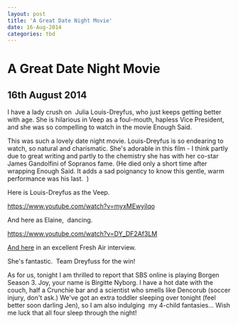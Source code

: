 ```yaml
---
layout: post
title: 'A Great Date Night Movie'
date: 16-Aug-2014
categories: tbd
---
```


# A Great Date Night Movie

## 16th August 2014

I have a lady crush on  Julia Louis-Dreyfus,   who just keeps getting better with age. She is hilarious in Veep as a foul-mouth, hapless Vice President, and she was so compelling to watch in the movie Enough Said.

This was such a lovely date night movie. Louis-Dreyfus is so endearing to watch, so natural and charismatic. She's adorable in this film - I think partly due to great writing and partly to the chemistry she has with her co-star James Gandolfini of Sopranos fame. (He died only a short time after wrapping Enough Said. It adds a sad poignancy to know this gentle, warm performance was his last.  )

Here is Louis-Dreyfus as the Veep.

https://www.youtube.com/watch?v=myxMEwyilqo

And here as Elaine,  dancing.

<a href="http://www.npr.org/2012/05/03/151927775/julia-louis-dreyfus-from-seinfeld-to-veep">https://www.youtube.com/watch?v=DY_DF2Af3LM</a>

<a href="http://www.npr.org/2012/05/03/151927775/julia-louis-dreyfus-from-seinfeld-to-veep">And here</a> in an excellent Fresh Air interview.

She's fantastic.  Team Dreyfuss for the win!

As for us, tonight I am thrilled to report that SBS online is playing Borgen Season 3. Joy, your name is Birgitte Nyborg. I have a hot date with the couch, half a Crunchie bar and a scientist who smells like Dencorub (soccer injury, don't ask.) We've got an extra toddler sleeping over tonight (feel better soon darling Jen), so I am also indulging  my 4-child fantasies... Wish me luck that all four sleep through the night!

 
